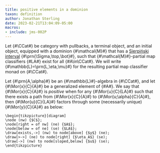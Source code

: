 ```yaml
---
title: positive elements in a dominion
taxon: definition
author: Jonathan Sterling
date: 2023-02-21T13:04:09-05:00
macros: 
- include: jms-002P
---
```


Let {#\CCat#} be category with pullbacks, a terminal object, and an initial object, equipped with a dominion {#\mathcal{M}#} that has a [Sierpiński interval](jms-002P) {#\prn{\Sigma,\top,\bot}#}, such that {#\mathcal{M}#}-partial map classifiers {#LA#} exist for all {#A\in\CCat#}. We will write {#\mathbb{L}=\prn{L,\eta,\mu}#} for the resulting partial map classifier monad on {#\CCat#}.

Let {#\prn{A,\alpha}#} be an {#\mathbb{L}#}-algebra in {#\CCat#}, and let {#\Mor{x}{C}{A}#} be a generalized element of {#A#}. We say that {#\Mor{x}{C}{A}#} is *positive* when for any {#\Mor{u}{C}{LA}#} such that there exists a path from {#\Mor{x}{C}{A}#} to {#\Mor{u;\alpha}{C}{A}#}, then {#\Mor{u}{C}{LA}#} factors through some (necessarily unique) {#\Mor{y}{C}{A}#} as below:

```render-latex
\begin{tikzpicture}[diagram]
\node (nw) {$C$};
\node[right = of nw] (ne) {$A$};
\node[below = of ne] (se) {$LA$};
\draw[exists,->] (nw) to node[above] {$y$} (ne);
\draw[>->] (ne) to node[right] {$\eta_A$} (se);
\draw[->] (nw) to node[sloped,below] {$u$} (se);
\end{tikzpicture}
```
